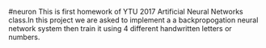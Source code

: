 #neuron
This is first homework of YTU 2017 Artificial Neural Networks class.In this project we are asked to implement a
a backpropogation neural network system then train it using 4 different handwritten letters or numbers.
